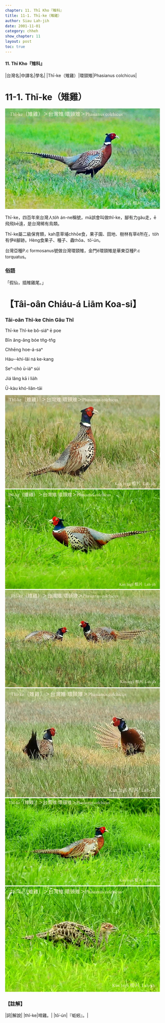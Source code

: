 ```yaml
---
chapter: 11. Thī Kho『雉科』
title: 11-1. Thī-ke（雉雞）
author: Siau Lah-jih
date: 2001-11-01
category: chheh
show_chapter: 11
layout: post
toc: true
---
```


#### 11. Thī Kho『雉科』

|台灣名|中譯名|學名|
|Thī-ke（雉雞）|環頸雉|Phasianus colchicus|


# 11-1. Thī-ke（雉雞）


![](../too5/11/11-1-7.Thī-ke.jpg)


Thī-ke，四百年來台灣人to̍h án-ne稱號，mā誤會叫做thî-ke，腳有力gâu走，ē飛飛bē遠，是台灣稀有鳥類。

Thī-ke屬二級保育類，kah意草埔chhōe食，果子園、田地、樹林有草ê所在，to̍h有伊ê腳跡。Hèng食果子、種子、蟲thōa、tō͘-ún。

台灣亞種P.c formosanus號做台灣環頸雉，金門ê環頸雉是華東亞種P.c torquatus。


### 俗語

「假仙，插雉雞尾。」



# 【Tâi-oân Chiáu-á Liām Koa-si】

### **Tâi-oân Thī-ke Chin Gâu Thî**

Thī-ke Thî-ke bô-siáⁿ ē poe

Bīn âng-âng  bóe tn̂g-tn̂g

Chhēng hoe-á-saⁿ

Háu--khí-lâi ná ke-kang

Seⁿ-chò ū-iáⁿ súi

Jiá lâng kā i lia̍h

Ū-kàu khó-liân-tāi


![](../too5/11/11-1-5.Thī-ke.jpg)
![](../too5/11/11-1-1.Thī-ke.jpg)
![](../too5/11/11-1-4.Thī-ke.jpg)
![](../too5/11/11-1-6.Thī-ke.jpg)
![](../too5/11/11-1-2.Thī-ke.jpg)
![](../too5/11/11-1-3.Thī-ke.jpg)


### 【註解】

|詞|解說|
|thî-ke|啼雞。|
|tō͘-ún|『蚯蚓』。|

